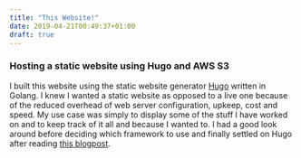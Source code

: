 ```yaml
---
title: "This Website!"
date: 2019-04-21T00:49:37+01:00
draft: true
---
```


### Hosting a static website using Hugo and AWS S3

I built this website using the static website generator [Hugo](https://gohugo.io/) written in Golang. I knew I wanted a static website as opposed to a live one because of the reduced overhead of web server configuration, upkeep, cost and speed. My use case was simply to display some of the stuff I have worked on and to keep track of it all and because I wanted to. I had a good look around before deciding which framework to use and finally settled on Hugo after reading [this blogpost](https://medium.com/codingthesmartway-com-blog/top-static-site-generators-for-2019-26a4c8afcc05).